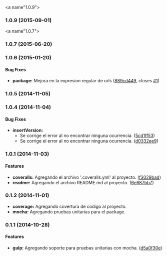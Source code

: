<a name"1.0.9"></a>
### 1.0.9 (2015-09-01)


<a name"1.0.7"></a>
### 1.0.7 (2015-06-20)


### 1.0.6 (2015-01-20)


#### Bug Fixes

* **package:** Mejora en la expresion regular de urls ([889cd449](https://github.com/jansanchez/css-url-versioner.git/commit/889cd44905afbdbe57e65d75c9abdac1ca1b3f25), closes [#1](https://github.com/jansanchez/css-url-versioner.git/issues/1))


### 1.0.5 (2014-11-05)


### 1.0.4 (2014-11-04)


#### Bug Fixes

* **insertVersion:**
  * Se corrige el error al no encontrar ninguna ocurrencia. ([5cd1ff53](https://github.com/jansanchez/css-url-versioner.git/commit/5cd1ff5381b9eb61ad3fd01c320afeda3bc62e0b))
  * Se corrige el error al no encontrar ninguna ocurrencia. ([d0332ee9](https://github.com/jansanchez/css-url-versioner.git/commit/d0332ee9eb75c82c49302a073557e50f3e28d15f))


### 1.0.1 (2014-11-03)


#### Features

* **coveralls:** Agregando el archivo '.coveralls.yml' al proyecto. ([f3029bad](https://github.com/jansanchez/css-url-versioner.git/commit/f3029bad4757775dd7ab8277a7c0a43d3aba5508))
* **readme:** Agregando el archivo README.md al proyecto. ([6e687bb7](https://github.com/jansanchez/css-url-versioner.git/commit/6e687bb7e8de18737bcaf7673f442c88f8f60617))

### 0.1.2 (2014-11-01)

* **coverage:** Agregando covertura de codigo al proyecto.
* **mocha:** Agregando pruebas unitarias para el package.

### 0.1.1 (2014-10-28)


#### Features

* **gulp:** Agregando soporte para pruebas unitarias con mocha. ([d5a0f30e](https://github.com/jansanchez/css-url-versioner.git/commit/d5a0f30e6b2398228b2474a696badd233a035aba))


